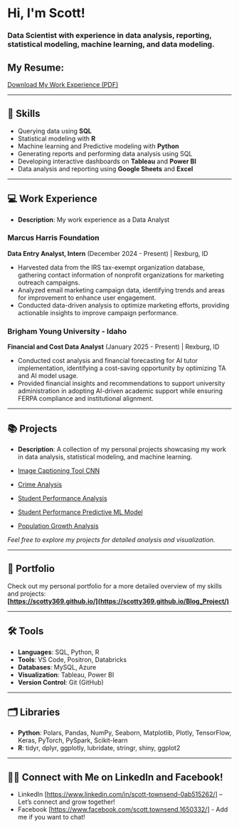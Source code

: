 # Hi, I'm Scott!
### Data Scientist with experience in data analysis, reporting, statistical modeling, machine learning, and data modeling.

## My Resume: 

[Download My Work Experience (PDF)](https://github.com/scotty369/Resume-Quarto/blob/main/resume_scott.pdf)

---
## 💼 Skills
- Querying data using **SQL**
- Statistical modeling with **R**
- Machine learning and Predictive modeling with **Python**
- Generating reports and performing data analysis using SQL
- Developing interactive dashboards on **Tableau** and **Power BI**
- Data analysis and reporting using **Google Sheets** and **Excel**

---

## 💻 Work Experience

- **Description**: My work experience as a Data Analyst

### Marcus Harris Foundation  
**Data Entry Analyst, Intern** (December 2024 - Present) | Rexburg, ID  
- Harvested data from the IRS tax-exempt organization database, gathering contact information of nonprofit organizations for marketing outreach campaigns.  
- Analyzed email marketing campaign data, identifying trends and areas for improvement to enhance user engagement.  
- Conducted data-driven analysis to optimize marketing efforts, providing actionable insights to improve campaign performance.  

### Brigham Young University - Idaho  
**Financial and Cost Data Analyst** (January 2025 - Present) | Rexburg, ID  
- Conducted cost analysis and financial forecasting for AI tutor implementation, identifying a cost-saving opportunity by optimizing TA and AI model usage.  
- Provided financial insights and recommendations to support university administration in adopting AI-driven academic support while ensuring FERPA compliance and institutional alignment.  

---

## 📚 Projects
- **Description**: A collection of my personal projects showcasing my work in data analysis, statistical modeling, and machine learning.  

- [Image Captioning Tool CNN](https://github.com/scotty369/Senior-Data-Science-Project)
- [Crime Analysis](https://github.com/scotty369/Personal----Projects/blob/main/README.md)
- [Student Performance Analysis](https://github.com/scotty369/DS350_FA24_Townsend_Scott/blob/master/week_14/Semester%20Project.html.md)
- [Student Performance Predictive ML Model](https://colab.research.google.com/drive/1romN7rSYlLUdeQDgiWT-y3XRiqSOpjlc)
- [Population Growth Analysis](https://github.com/scotty369/DS350_FA24_Townsend_Scott/blob/master/week_09/W09%20Task%20-%20Data%20Search.html.md)

*Feel free to explore my projects for detailed analysis and visualization.*

---

## 🚀 Portfolio
Check out my personal portfolio for a more detailed overview of my skills and projects:  
**[https://scotty369.github.io/](https://scotty369.github.io/Blog_Project/)**

---

## 🛠️ Tools
- **Languages**: SQL, Python, R
- **Tools**: VS Code, Positron, Databricks
- **Databases**: MySQL, Azure
- **Visualization**: Tableau, Power BI
- **Version Control**: Git (GitHub)

---

## 🗂️ Libraries
- **Python**: Polars, Pandas, NumPy, Seaborn, Matplotlib, Plotly, TensorFlow, Keras, PyTorch, PySpark, Scikit-learn
- **R**: tidyr, dplyr, ggplotly, lubridate, stringr, shiny, ggplot2

---

## 👋🏻 Connect with Me on LinkedIn and Facebook!
- LinkedIn [https://www.linkedin.com/in/scott-townsend-0ab515262/] – Let’s connect and grow together!
- Facebook [https://www.facebook.com/scott.townsend.1650332/] - Add me if you want to chat!
